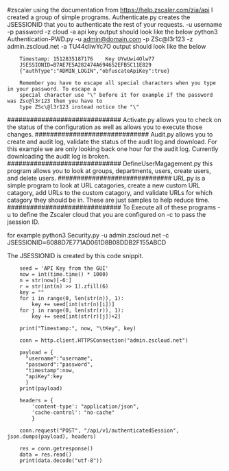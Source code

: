 #zscaler
using the documentation from https://help.zscaler.com/zia/api I created a group of simple programs. 
Authenticate.py creates the JSESSIONID that you to authenticate the rest of your requests. 
        -u username 
        -p password
        -z cloud
        -a api key
output should look like the below
        python3 Authentication-PWD.py -u admin@domain.com -p ZSc\@l3r123 -z admin.zscloud.net -a TU44cliwYc7O
        output should look like the below

        Timestamp: 1512835187176 	Key UYwUwi4Olw77
        JSESSIONID=B7AE7E5A282474A694652EFB5C11E829
        {"authType":"ADMIN_LOGIN","obfuscateApiKey":true}

        Remember you have to escape all special characters when you type in your password. To escape a 
        special character use "\" before it for example if the password was Zsc@l3r123 then you have to 
        type ZSc\@l3r123 instead notice the "\"
##############################
Activate.py allows you to check on the status of the configuration as well as allows you to execute those changes. 
##############################
Audit.py allows you to create and audit log, validate the status of the audit log and download. For this example we are only looking back one hour for the audit log. Currently downloading the audit log is broken. 
##############################
DefineUserMagagement.py this program allows you to look at groups, departments, users, create users, and delete users. 
##############################
URL.py is a simple program to look at URL catagories, create a new custom URL catagory, add URLs to the custom catagory, and validate URLs for which catagory they should be in. 
These are just samples to help reduce time. 
##############################
To Execute all of these programs 
-u to define the Zscaler cloud that you are configured on 
-c to pass the jsession ID. 

for example 
        python3 Security.py -u admin.zscloud.net -c JSESSIONID=6088D7E771AD061D8B08DDB2F155ABCD
        
The JSESSIONID is created by this code snippit. 

        seed = 'API Key from the GUI'
        now = int(time.time() * 1000)
        n = str(now)[-6:]
        r = str(int(n) >> 1).zfill(6)
        key = ""
        for i in range(0, len(str(n)), 1):
            key += seed[int(str(n)[i])]
        for j in range(0, len(str(r)), 1):
            key += seed[int(str(r)[j])+2]

        print("Timestamp:", now, "\tKey", key)

        conn = http.client.HTTPSConnection("admin.zscloud.net")

        payload = {
          "username":"username",
          "password":"password",
          "timestamp":now,
          "apiKey":key
          }
        print(payload)

        headers = {
            'content-type': "application/json",
            'cache-control': "no-cache"
            }

        conn.request("POST", "/api/v1/authenticatedSession", json.dumps(payload), headers)

        res = conn.getresponse()
        data = res.read()
        print(data.decode("utf-8"))
